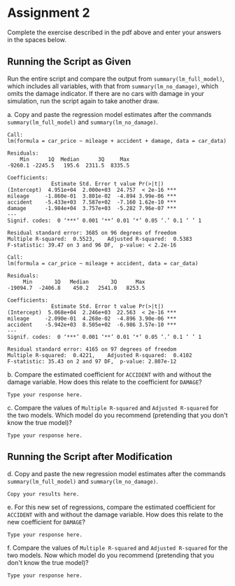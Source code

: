 # Assignment 2

Complete the exercise described in the pdf above and enter your answers in 
the spaces below.

## Running the Script as Given

Run the entire script and compare 
the output from ```summary(lm_full_model)```, 
which includes all variables, 
with that from ```summary(lm_no_damage)```, 
which omits the damage indicator. 
If there are no cars with damage in your simulation, 
run the script again to take another draw.


a. Copy and paste the regression model estimates after the commands
```summary(lm_full_model)``` and ```summary(lm_no_damage)```. 

```
Call:
lm(formula = car_price ~ mileage + accident + damage, data = car_data)

Residuals:
    Min      1Q  Median      3Q     Max 
-9260.1 -2245.5   195.6  2311.5  8335.5 

Coefficients:
              Estimate Std. Error t value Pr(>|t|)    
(Intercept)  4.951e+04  2.000e+03  24.757  < 2e-16 ***
mileage     -1.860e-01  3.801e-02  -4.894 3.99e-06 ***
accident    -5.433e+03  7.587e+02  -7.160 1.62e-10 ***
damage      -1.984e+04  3.757e+03  -5.282 7.96e-07 ***
---
Signif. codes:  0 ‘***’ 0.001 ‘**’ 0.01 ‘*’ 0.05 ‘.’ 0.1 ‘ ’ 1

Residual standard error: 3685 on 96 degrees of freedom
Multiple R-squared:  0.5523,	Adjusted R-squared:  0.5383 
F-statistic: 39.47 on 3 and 96 DF,  p-value: < 2.2e-16

Call:
lm(formula = car_price ~ mileage + accident, data = car_data)

Residuals:
     Min       1Q   Median       3Q      Max 
-19094.7  -2406.8    450.2   2541.0   8253.5 

Coefficients:
              Estimate Std. Error t value Pr(>|t|)    
(Intercept)  5.068e+04  2.246e+03  22.563  < 2e-16 ***
mileage     -2.090e-01  4.268e-02  -4.896 3.90e-06 ***
accident    -5.942e+03  8.505e+02  -6.986 3.57e-10 ***
---
Signif. codes:  0 ‘***’ 0.001 ‘**’ 0.01 ‘*’ 0.05 ‘.’ 0.1 ‘ ’ 1

Residual standard error: 4165 on 97 degrees of freedom
Multiple R-squared:  0.4221,	Adjusted R-squared:  0.4102 
F-statistic: 35.43 on 2 and 97 DF,  p-value: 2.807e-12
```


b. Compare the estimated coefficient for ```ACCIDENT``` 
with and without the damage variable. 
How does this relate to the coefficient for ```DAMAGE```?

```
Type your response here.
```


c. Compare the values of 
```Multiple R-squared``` and ```Adjusted R-squared``` for the two models. 
Which model do you recommend (pretending that you don't know the true model)? 

```
Type your response here.
```




## Running the Script after Modification


d. Copy and paste the new regression model estimates after the commands
```summary(lm_full_model)``` and ```summary(lm_no_damage)```. 

```
Copy your results here.
```


e. For this new set of regressions, compare the estimated coefficient 
for ```ACCIDENT``` with and without the damage variable. 
How does this relate to the new coefficient for ```DAMAGE```?

```
Type your response here.
```


f. Compare the values of 
```Multiple R-squared``` and ```Adjusted R-squared``` for the two models. 
Now which model do you recommend (pretending that you don't know the true model)? 

```
Type your response here.
```

